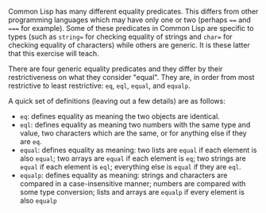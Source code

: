 Common Lisp has many different equality predicates. This differs from other programming languages which may have only one or two (perhaps `==` and `===` for example). Some of these predicates in Common Lisp are specific to types (such as `string=` for checking equality of strings and `char=` for checking equality of characters) while others are generic. It is these latter that this exercise will teach.

There are four generic equality predicates and they differ by their restrictiveness on what they consider "equal". They are, in order from most restrictive to least restrictive: `eq`, `eql`, `equal`, and `equalp`.

A quick set of definitions (leaving out a few details) are as follows:

- `eq`: defines equality as meaning the two objects are identical.
- `eql`: defines equality as meaning two numbers with the same type and value, two characters which are the same, or for anything else if they are `eq`.
- `equal`: defines equality as meaning: two lists are `equal` if each element is also `equal`; two arrays are `equal` if each element is `eq`; two strings are `equal` if each element is `eql`; everything else is `equal` if they are `eql`.
- `equalp`: defines equality as meaning: strings and characters are compared in a case-insensitive manner; numbers are compared with some type conversion; lists and arrays are `equalp` if every element is also `equalp`
